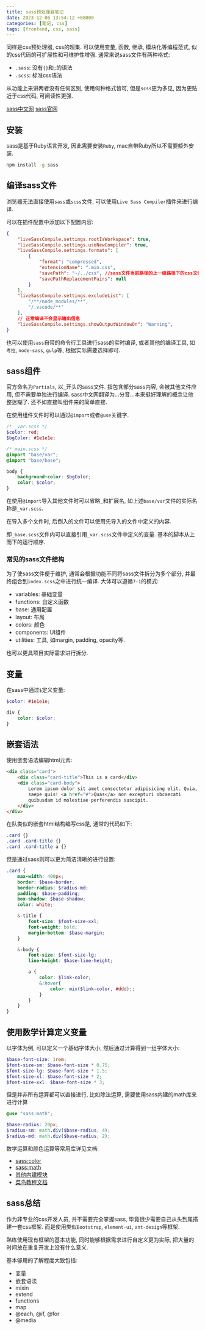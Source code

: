 ```yaml
---
title: sass预处理器笔记
date: 2023-12-06 13:54:12 +08000
categories: [笔记, css]
tags: [frontend, css, sass]
---
```


同样是css预处理器, css的超集. 可以使用变量, 函数, 继承, 模块化等编程范式, 似的css代码的可扩展性和可维护性增强. 通常来说sass文件有两种格式:

* `.sass`: 没有`{}`和`;`的语法
* `.scss`: 标准css语法

从功能上来讲两者没有任何区别, 使用何种格式皆可, 但是`scss`更为多见, 因为更贴近于css代码, 可阅读性更强.

[sass中文网](https://www.sass.hk)
[sass官网](https://sass-lang.com)

## 安装

sass是基于Ruby语言开发, 因此需要安装`Ruby`, mac自带Ruby所以不需要额外安装.

```bash
npm install -g sass
```

## 编译sass文件

浏览器无法直接使用`sass`或`scss`文件, 可以使用`Live Sass Compiler`插件来进行编译.

可以在插件配置中添加以下配置内容:

```json
{
    "liveSassCompile.settings.rootIsWorkspace": true,
    "liveSassCompile.settings.useNewCompiler": true,
    "liveSassCompile.settings.formats": [
        {
            "format": "compressed",
            "extensionName": ".min.css",
            "savePath": "~/../css", //sass文件当前路径的上一级路径下的css文件夹
            "savePathReplacementPairs": null
        }
    ],
    "liveSassCompile.settings.excludeList": [
        "/**/node_modules/**",
        "/.vscode/**"
    ],
    // 正常编译不会显示输出信息
    "liveSassCompile.settings.showOutputWindowOn": "Warning",
}
```

也可以使用`sass`自带的命令行工具进行sass的实时编译, 或者其他的编译工具, 如`考拉`, `node-sass`, `gulp`等, 根据实际需要选择即可.

## sass组件

官方命名为`Partials`, 以`_`开头的sass文件. 指包含部分sass内容, 会被其他文件应用, 但不需要单独进行编译. sass中文网翻译为...分音...本来挺好理解的概念让他整迷糊了. 还不如直接叫组件来的简单直接.

在使用组件文件时可以通过`@import`或者`@use`关键字.

```scss
/* _var.scss */
$color: red;
$bgColor: #1e1e1e;

/* main.scss */
@import "base/var";
@import "base/base";

body {
    background-color: $bgColor;
    color: $color;
}
```

在使用`@import`导入其他文件时可以省略`_`和扩展名, 如上述`base/var`文件的实际名称是`_var.scss`.

在导入多个文件时, 后倒入的文件可以使用先导入的文件中定义的内容.

即`_base.scss`文件内可以直接引用`_var.scss`文件中定义的变量. 基本的脚本从上而下的运行顺序.

### 常见的sass文件结构

为了使sass文件便于维护, 通常会根据功能不同将sass文件拆分为多个部分, 并最终组合到`index.scss`之中进行统一编译. 大体可以遵循`7-1`的模式:

* variables: 基础变量
* functions: 自定义函数
* base: 通用配置
* layout: 布局
* colors: 颜色
* components: UI组件
* utilities: 工具, 如margin, padding, opacity等.

也可以更具项目实际需求进行拆分.

## 变量

在sass中通过`$`定义变量:

```scss
$color: #1e1e1e;

div {
    color: $color;
}
```

## 嵌套语法

使用嵌套语法编辑html元素:

```html
<div class="card">
    <div class="card-title">This is a card</div>
    <div class="card-body">
        Lorem ipsum dolor sit amet consectetur adipisicing elit. Quia,
        saepe quis! <a href="#">Quas</a> non excepturi obcaecati
        quibusdam id molestiae perferendis suscipit.
    </div>
</div>
```

在队类似的嵌套html结构编写css是, 通常的代码如下:

```css
.card {}
.card .card-title {}
.card .card-title a {}
```

但是通过sass则可以更为简洁清晰的进行设置:

```scss
.card {
    max-width: 400px;
    border: $base-border;
    border-radius: $radius-md;
    padding: $base-padding;
    box-shadow: $base-shadow;
    color: white;

    &-title {
        font-size: $font-size-xxl;
        font-weight: bold;
        margin-bottom: $base-margin;
    }

    &-body {
        font-size: $font-size-lg;
        line-height: $base-line-height;

        a {
            color: $link-color;
            &:hover{
                color: mix($link-color, #ddd);;
            }
        }
    }
}
```

## 使用数学计算定义变量

以字体为例, 可以定义一个基础字体大小, 然后通过计算得到一组字体大小:

```scss
$base-font-size: 1rem;
$font-size-sm: $base-font-size * 0.75;
$font-size-lg: $base-font-size * 1.5;
$font-size-xl: $base-font-size * 2;
$font-size-xxl: $base-font-size * 3;
```

但是并非所有运算都可以直接进行, 比如除法运算, 需要使用sass内建的math库来进行计算

```scss
@use "sass:math";

$base-radius: 20px;
$radius-sm: math.div($base-radius, 4);
$radius-md: math.div($base-radius, 2);
```

数学运算和颜色运算等常用库详见文档:

* [sass:color](https://sass-lang.com/documentation/modules/color/)
* [sass:math](https://sass-lang.com/documentation/modules/math/)
* [其他内建模块](https://sass-lang.com/documentation/modules/)
* [菜鸟教程文档](https://www.runoob.com/sass/sass-functions.html)

## sass总结

作为非专业的css开发人员, 并不需要完全掌握sass, 毕竟很少需要自己从头到尾搭建一套css框架. 而是使用类似`Bootstrap`, `element-ui`, `ant-design`等框架.

熟练使用现有框架的基本功能, 同时能够根据需求进行自定义更为实际, 把大量的时间放在重复开发上没有什么意义.

基本够用的了解程度大致包括:

* 变量
* 嵌套语法
* mixin
* extend
* functions
* map
* @each, @if, @for
* @media
